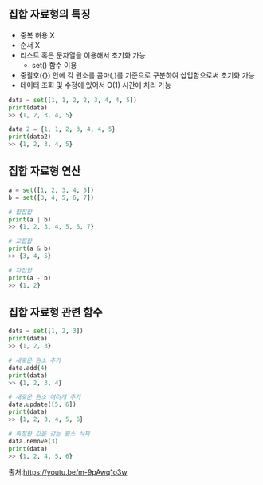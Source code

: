 ## 집합 자료형의 특징
* 중복 허용 X
* 순서 X
* 리스트 혹은 문자열을 이용해서 초기화 가능
  - set() 함수 이용
* 중괄호({}) 안에 각 원소를 콤마(,)를 기준으로 구분하여 삽입함으로써 초기화 가능
* 데이터 조회 및 수정에 있어서 O(1) 시간에 처리 가능
```python
data = set([1, 1, 2, 2, 3, 4, 4, 5])
print(data)
>> {1, 2, 3, 4, 5}

data 2 = {1, 1, 2, 3, 4, 4, 5}
print(data2)
>> {1, 2, 3, 4, 5}
```
## 집합 자료형 연산
```python
a = set([1, 2, 3, 4, 5])
b = set([3, 4, 5, 6, 7])

# 합집합
print(a | b)
>> {1, 2, 3, 4, 5, 6, 7}

# 교집합
print(a & b)
>> {3, 4, 5}

# 차집합
print(a - b)
>> {1, 2}
```

## 집합 자료형 관련 함수
```python
data = set([1, 2, 3])
print(data)
>> {1, 2, 3}

# 새로운 원소 추가
data.add(4)
print(data)
>> {1, 2, 3, 4}

# 새로운 원소 여러개 추가
data.update([5, 6])
print(data)
>> {1, 2, 3, 4, 5, 6}

# 특정한 값을 갖는 원소 삭제
data.remove(3)
print(data)
>> {1, 2, 4, 5, 6}
```
출처:https://youtu.be/m-9pAwq1o3w
